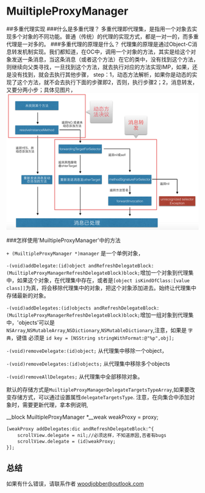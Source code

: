 # MuiltipleProxyManager
##多重代理实现
###什么是多重代理？
多重代理即代理集，是指用一个对象去实现多个对象的不同功能。普通（传统）的代理的实现方式，都是一对一的，而多重代理是一对多的。
###多重代理的原理是什么？
代理集的原理是通过Object-C消息转发机制实现。我们都知道，在OC中，调用一个对象的方法，其实是给这个对象发送一条消息，当这条消息（或者这个方法）在它的类中，没有找到这个方法，则继续向父类寻找，一旦找到这个方法，就去执行对应的方法实现IMP，如果，还是没有找到，就会去执行其他步骤，
step：1，动态方法解析，如果你是动态的实现了这个方法，就不会去执行下面的步骤即2，否则，执行步骤2；2，消息转发，又要分两小步；具体见图片，
![image](https://github.com/woodjobber/MuiltipleProxyManager/blob/master/消息转发.png)

###怎样使用'MuiltipleProxyManager'中的方法

`+ (MuiltipleProxyManager *)manager` 是一个单例对象，

`-(void)addDelegate:(id)object andRefreshDelegateBlock:(MuiltipleProxyManagerRefreshDelegateBlock)block;`增加一个对象到代理集中，如果这个对象，在代理集中存在，或者是`[object isKindOfClass:[value class]]`为真，将会移除代理集中的对象，把这个对象添加进去。始终让代理集中存储最新的对象。

`-(void)addDelegates:(id)objects andRefreshDelegateBlock:(MuiltipleProxyManagerRefreshDelegateBlock)block;`增加一组对象到代理集中，'objects'可以是`NSArray`,`NSMutableArray`,`NSDictionary`,`NSMutableDictionary`,注意，如果是 `字典`，键值 必须是 `id key = [NSString stringWithFormat:@"%p",obj];`

`-(void)removeDelegate:(id)object;`  从代理集中移除一个object，

`-(void)removeDelegates:(id)objects;` 从代理集中移除多个objects

`-(void)removeAllDelegates;` 从代理集中全部移除对象。

默认的存储方式是`MuiltipleProxyManagerDelegateTargetsTypeArray`,如果要改变存储方式，可以通过设置属性`delegateTargetsType`.
注意，在向集合中添加对象时，需要更新代理，拿本例说明,

   __block MuiltipleProxyManager *__weak weakProxy = proxy;

    [weakProxy addDelegates:dic andRefreshDelegateBlock:^{
        scrollView.delegate = nil;//必须这样，不知道原因,否者有bugs
        scrollView.delegate = (id)weakProxy;
    }];
## 总结

如果有什么错误，请联系作者 woodjobber@outlook.com
